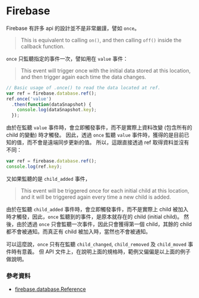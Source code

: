 # Firebase

Firebase 有許多 api 的設計並不是非常嚴謹，譬如 `once`。

> This is equivalent to calling `on()`, and then calling `off()` inside the callback function.

`once` 只監聽指定的事件一次，譬如用在 `value` 事件：

> This event will trigger once with the initial data stored at this location, and then trigger again each time the data changes.

```js
// Basic usage of .once() to read the data located at ref.
var ref = firebase.database.ref();
ref.once('value')
  .then(function(dataSnapshot) {
    console.log(dataSnapshot.key);
  });
```

由於在監聽 `value` 事件時，會立即觸發事件，而不是實際上資料改變 (包含所有的 child 的變動) 時才觸發。
因此，透過 `once` 監聽 `value` 事件時，獲得的是目前已知的值，而不會是遠端同步更新的值。
所以，這跟直接透過 ref 取得資料並沒有不同：

```js
var ref = firebase.database.ref();
console.log(ref.key);
```

又如果監聽的是 `child_added` 事件，

> This event will be triggered once for each initial child at this location, and it will be triggered again every time a new child is added.

由於在監聽 `child_added` 事件時，會立即觸發事件，而不是實際上 child 被加入時才觸發，因此，`once` 監聽到的事件，是原本就存在的 child (initial child)。
然後，由於透過 `once` 只會監聽一次事件，因此只會獲得第一個 child，其餘的 child 都不會被通知。而真正有 child 被加入時，當然也不會被通知。

可以這麼說，`once` 只有在監聽 `child_changed`, `child_removed` 及 `child_moved` 事件時有意義。
但 API 文件上，在說明上面的規格時，範例又偏偏是以上面的例子做說明。

### 參考資料

* [firebase.database.Reference](https://firebase.google.com/docs/reference/js/firebase.database.Reference)
